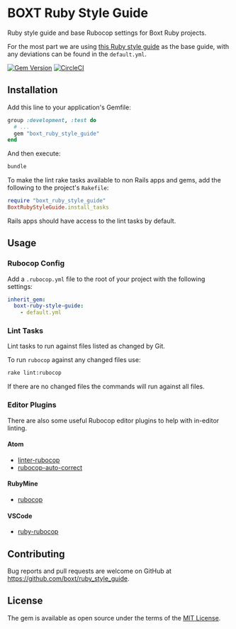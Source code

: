 # BOXT Ruby Style Guide

Ruby style guide and base Rubocop settings for Boxt Ruby projects.

For the most part we are using [this Ruby style guide](https://github.com/bbatsov/ruby-style-guide) as the base guide, with any deviations can be found in the `default.yml`.

[![Gem Version](https://badge.fury.io/rb/boxt_ruby_style_guide.png)](https://badge.fury.io/rb/boxt_ruby_style_guide)
[![CircleCI](https://circleci.com/gh/boxt/boxt_ruby_style_guide/tree/master.svg?style=svg)](https://circleci.com/gh/boxt/boxt_ruby_style_guide/tree/master)

## Installation

Add this line to your application's Gemfile:

```ruby
group :development, :test do
  # ...
  gem "boxt_ruby_style_guide"
end
```

And then execute:

```sh
bundle
```

To make the lint rake tasks available to non Rails apps and gems, add the following to the project's `Rakefile`:

```ruby
require "boxt_ruby_style_guide"
BoxtRubyStyleGuide.install_tasks
```

Rails apps should have access to the lint tasks by default.

## Usage

### Rubocop Config

Add a `.rubocop.yml` file to the root of your project with the following settings:

```yml
inherit_gem:
  boxt-ruby-style-guide:
    - default.yml
```

### Lint Tasks

Lint tasks to run against files listed as changed by Git.

To run `rubocop` against any changed files use:

```sh
rake lint:rubocop
```

If there are no changed files the commands will run against all files.

### Editor Plugins

There are also some useful Rubocop editor plugins to help with in-editor linting.

#### Atom

- [linter-rubocop](https://atom.io/packages/linter-rubocop)
- [rubocop-auto-correct](https://atom.io/packages/rubocop-auto-correct)

#### RubyMine

- [rubocop](https://www.jetbrains.com/help/ruby/rubocop.html)

#### VSCode

- [ruby-rubocop](https://marketplace.visualstudio.com/items?itemName=misogi.ruby-rubocop)

## Contributing

Bug reports and pull requests are welcome on GitHub at https://github.com/boxt/ruby_style_guide.

## License

The gem is available as open source under the terms of the [MIT License](http://opensource.org/licenses/MIT).
